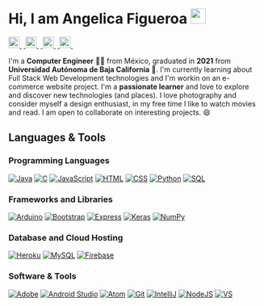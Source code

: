# Hi, I am Angelica Figueroa <img  src="https://user-images.githubusercontent.com/57752459/129292732-0ab2b276-2918-4b01-b815-0c3ea240016c.gif" width="30px">
<a href="https://twitter.com/angelicaf9813"><img alt="Twitter" src="https://cdn.jsdelivr.net/npm/simple-icons@v3/icons/twitter.svg" width="22px">&nbsp;</a>
<a href="www.linkedin.com/in/angelica-figueroa-muñiz-89a03a1b8">&nbsp;<img alt="LinkedIn" src="https://cdn.jsdelivr.net/npm/simple-icons@v3/icons/linkedin.svg" width="22px">&nbsp;</a>
<a href="https://www.instagram.com/angelicaf98/">&nbsp;<img alt="Instagram" src="https://cdn.jsdelivr.net/npm/simple-icons@v3/icons/instagram.svg" width="22px">&nbsp;</a>
<a href="#">&nbsp;<img alt="Facebook" src="https://cdn.jsdelivr.net/npm/simple-icons@v3/icons/facebook.svg" width="22px">&nbsp;</a>


<!--
**angelicaf13/angelicaf13** is a ✨ _special_ ✨ repository because its `README.md` (this file) appears on your GitHub profile.
--->
I'm a <b>Computer Engineer</b> 👩‍💻 from México, graduated in <b>2021</b> from <b>Universidad Autónoma de Baja California</b>  🌵. I'm currently learning about Full Stack Web Development technologies and I'm workin on an e-commerce website project. I'm a <b>passionate learner</b> and love to explore and discover new technologies (and places). I love photography and consider myself a design enthusiast, in my free time I like to watch movies and read. I am open to collaborate on interesting projects. 😄

## Languages & Tools
### Programming Languages
<a href="#"><img alt="Java" src="http://img.shields.io/badge/-Java-F89820?style=flat&logo=java&logoColor=white"></a>
<a href="#"><img alt="C" src="https://img.shields.io/badge/-C%20&%20C++-659ad2?style=flat&logo=c%2B%2B&logoColor=ffffff"></a>
<a href="#"><img alt="JavaScript" src="https://img.shields.io/badge/-JavaScript-eed718?style=flat&logo=javascript&logoColor=ffffff"></a>
<a href="#"><img alt="HTML" src="https://img.shields.io/badge/-HTML5-E34F26?style=flat&logo=html5&logoColor=white"></a>
<a href="#"><img alt="CSS" src="https://img.shields.io/badge/-CSS3-1572B6?style=flat&logo=css3&logoColor=white"></a>
<a href="#"><img alt="Python" src="https://img.shields.io/badge/Python%20-%2314354C.svg?logo=python&logoColor=white"></a>
<a href="#"><img alt="SQL" src="https://img.shields.io/badge/SQL%20-%23025E8C.svg?logo=amazon-dynamodb&logoColor=white"></a>

### Frameworks and Libraries
<a href="#"><img alt="Arduino" src="https://img.shields.io/badge/-Arduino-00979D?logo=Arduino&logoColor=white"></a>
<a href="#"><img alt="Bootstrap" src="https://img.shields.io/badge/-Bootstrap-05122A?style=flat&logo=bootstrap&logoColor=563D7C"></a>
<a href="#"><img alt="Express" src="https://img.shields.io/badge/-Express.js-787878?style=flat&logo=Node.js&logoColor=white"></a>
<a href="#"><img alt="Keras" src="https://img.shields.io/badge/Keras%20-%23D00000.svg?logo=Keras&logoColor=white"></a>
<a href="#"><img alt="NumPy" src="https://img.shields.io/badge/Numpy%20-%23013243.svg?logo=numpy&logoColor=white"></a>

### Database and Cloud Hosting
<a href="#"><img alt="Heroku" src="https://img.shields.io/badge/Heroku%20-%23430098.svg?logo=heroku&logoColor=white"></a>
<a href="#"><img alt="MySQL" src="https://img.shields.io/badge/MySQL-%2300f.svg?logo=mysql&logoColor=white"></a>
<a href="#"><img alt="Firebase" src ="https://img.shields.io/badge/Firebase-%23316192.svg?logo=firebase&logoColor=white"></a>

### Software & Tools
<a href="#"><img alt="Adobe" src="https://img.shields.io/badge/Adobe%20-%23FF0000.svg?logo=adobe&logoColor=white"></a>
<a href="#"><img alt="Android Studio" src="https://img.shields.io/badge/Android%20Studio-008678.svg?logo=android-studio&logoColor=white"></a>
<a href="#"><img alt="Atom" src="https://img.shields.io/badge/Atom-3DDC84?logo=atom&logoColor=white"></a>
<a href="#"><img alt="Git" src="https://img.shields.io/badge/Git%20-%23F05033.svg?logo=git&logoColor=white"></a>
<a href="#"><img alt="IntelliJ" src ="https://img.shields.io/badge/-IntellIJ%20IDEA-000000?style=flat&logo=intellij%20idea"></a>
<a href="#"><img alt="NodeJS" src ="https://img.shields.io/badge/-Node.js-3C873A?style=flat&logo=Node.js&logoColor=white"></a>
<a href="#"><img alt="VS" src ="http://img.shields.io/badge/-VS%20Code-007ACC?style=flat&logo=visual%20studio%20code&logoColor=white"></a>

